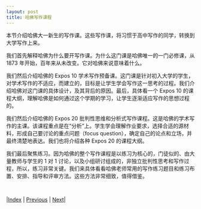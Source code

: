 ```yaml
---
layout: post
title: 哈佛写作课程
---
```


本节介绍哈佛大一新生的写作课。这些写作课，将习惯于高中写作的同学，转换到大学写作上来。

我们首先解释哈佛为什么要开写作课。为什么这门课是哈佛唯一的一门必修课，从 1873 年开始，百年来从未改变。它对哈佛来说意味着什么。

我们然后介绍哈佛的 Expos 10 学术写作预备课。这门课是针对初入大学的学生，对学术写作的不适应，而建立的，目标是让学生学会写作这一思考的过程。我们介绍哈佛对这门课的具体设计，及其背后的原因。最后，具体看一个 Expos 10 的课程大纲，理解哈佛是如何通过这个学期的学习，让学生逐渐适应写作的思想过程的。

我们然后介绍哈佛的 Expos 20 批判性思维和分析式写作课程。这是哈佛的学术写作的主课。该课程重点是在“分析”上。学生学会理解作业要求，选择合适的源材料，形成自己要讨论的重点问题（focus question），确定自己的论点和立场，并最终清楚地表达。我们也将介绍各种 Expos 20 的课程大纲。

我们最后聚焦练习。因为哈佛的整个写作课程是以练习为核心的，门徒似的、由大量教师与学生的 1 对 1 讨论，以及小组研讨组成的，非独立批判性思考和写作过程，所以，练习非常关键。我们来具体看看哈佛老师常用的写作练习题目和练习布置、安排、指导和评审方法。这些方法非常细致，值得借鉴。

<br/>

|[Index](../) | [Previous](2-8-value) | [Next](3-2-value)|